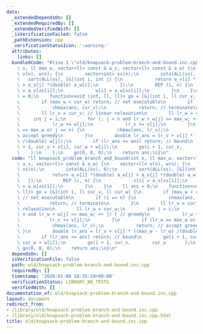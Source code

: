 ```yaml
---
data:
  _extendedDependsOn: []
  _extendedRequiredBy: []
  _extendedVerifiedWith: []
  _isVerificationFailed: false
  _pathExtension: cpp
  _verificationStatusIcon: ':warning:'
  attributes:
    links: []
  bundledCode: "#line 1 \"old/knapsack-problem-branch-and-bound.inc.cpp\"\nll knapsack_problem_branch_and_bound(int\
    \ n, ll max_w, vector<ll> const & a_v, vector<ll> const & a_w) {\n    vector<ll>\
    \ v(n), w(n); {\n        vector<int> xs(n);\n        iota(ALL(xs), 0);\n     \
    \   sort(ALL(xs), [&](int i, int j) {\n            return a_v[i] *(double) a_w[j]\
    \ > a_v[j] *(double) a_w[i];\n        });\n        REP (i, n) {\n            v[i]\
    \ = a_v[xs[i]];\n            w[i] = a_w[xs[i]];\n        }\n    }\n    ll ans\
    \ = 0;\n    function<void (int, ll, ll)> go = [&](int i, ll cur_v, ll cur_w) {\n\
    \        if (max_w < cur_w) return; // not executable\n        if (i == n) {\n\
    \            chmax(ans, cur_v);\n            return; // terminate\n        }\n\
    \        ll lr_v = cur_v; // linear relaxation\n        ll lr_w = cur_w;\n   \
    \     int j = i;\n        for (; j < n and lr_w + w[j] <= max_w; ++ j) { // greedy\n\
    \            lr_w += w[j];\n            lr_v += v[j];\n        }\n        if (lr_w\
    \ == max_w or j == n) {\n            chmax(ans, lr_v);\n            return; //\
    \ accept greedy\n        }\n        double lr_ans = lr_v + v[j] * ((max_w - lr_w)\
    \ /(double) w[j]);\n        if (lr_ans <= ans) return; // bound\n        go(i\
    \ + 1, cur_v + v[i], cur_w + w[i]);\n        go(i + 1, cur_v,        cur_w   \
    \    );\n    };\n    go(0, 0, 0);\n    return ans;\n}\n"
  code: "ll knapsack_problem_branch_and_bound(int n, ll max_w, vector<ll> const &\
    \ a_v, vector<ll> const & a_w) {\n    vector<ll> v(n), w(n); {\n        vector<int>\
    \ xs(n);\n        iota(ALL(xs), 0);\n        sort(ALL(xs), [&](int i, int j) {\n\
    \            return a_v[i] *(double) a_w[j] > a_v[j] *(double) a_w[i];\n     \
    \   });\n        REP (i, n) {\n            v[i] = a_v[xs[i]];\n            w[i]\
    \ = a_w[xs[i]];\n        }\n    }\n    ll ans = 0;\n    function<void (int, ll,\
    \ ll)> go = [&](int i, ll cur_v, ll cur_w) {\n        if (max_w < cur_w) return;\
    \ // not executable\n        if (i == n) {\n            chmax(ans, cur_v);\n \
    \           return; // terminate\n        }\n        ll lr_v = cur_v; // linear\
    \ relaxation\n        ll lr_w = cur_w;\n        int j = i;\n        for (; j <\
    \ n and lr_w + w[j] <= max_w; ++ j) { // greedy\n            lr_w += w[j];\n \
    \           lr_v += v[j];\n        }\n        if (lr_w == max_w or j == n) {\n\
    \            chmax(ans, lr_v);\n            return; // accept greedy\n       \
    \ }\n        double lr_ans = lr_v + v[j] * ((max_w - lr_w) /(double) w[j]);\n\
    \        if (lr_ans <= ans) return; // bound\n        go(i + 1, cur_v + v[i],\
    \ cur_w + w[i]);\n        go(i + 1, cur_v,        cur_w       );\n    };\n   \
    \ go(0, 0, 0);\n    return ans;\n}\n"
  dependsOn: []
  isVerificationFile: false
  path: old/knapsack-problem-branch-and-bound.inc.cpp
  requiredBy: []
  timestamp: '2020-01-08 18:35:19+09:00'
  verificationStatus: LIBRARY_NO_TESTS
  verifiedWith: []
documentation_of: old/knapsack-problem-branch-and-bound.inc.cpp
layout: document
redirect_from:
- /library/old/knapsack-problem-branch-and-bound.inc.cpp
- /library/old/knapsack-problem-branch-and-bound.inc.cpp.html
title: old/knapsack-problem-branch-and-bound.inc.cpp
---
```

